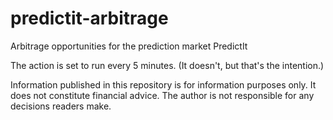 # predictit-arbitrage

Arbitrage opportunities for the prediction market PredictIt

The action is set to run every 5 minutes. (It doesn't, but that's the intention.)

Information published in this repository is for information purposes only. It does not constitute financial advice. The author is not responsible for any decisions readers make.
